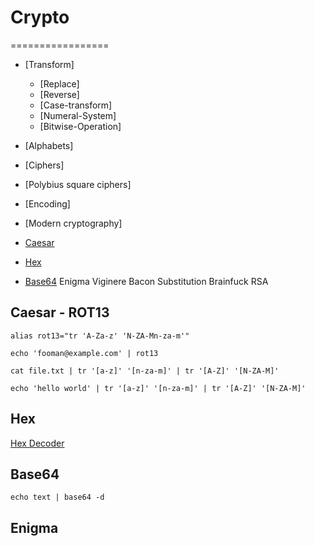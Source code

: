 # Crypto
=================

 * [Transform]
   * [Replace]
   * [Reverse]
   * [Case-transform]
   * [Numeral-System]
   * [Bitwise-Operation]

 * [Alphabets]


 * [Ciphers]


 * [Polybius square ciphers]

 * [Encoding]


 * [Modern cryptography]







 * [Caesar](#Caesar)
 * [Hex](#Hex)
 * [Base64](#Base64)
 Enigma
 Viginere
 Bacon
 Substitution
 Brainfuck
 RSA






## Caesar - ROT13

`alias rot13="tr 'A-Za-z' 'N-ZA-Mn-za-m'"`

`echo 'fooman@example.com' | rot13`


```
cat file.txt | tr '[a-z]' '[n-za-m]' | tr '[A-Z]' '[N-ZA-M]'
```

```
echo 'hello world' | tr '[a-z]' '[n-za-m]' | tr '[A-Z]' '[N-ZA-M]'
```

## Hex

[Hex Decoder](https://cryptii.com/pipes/hex-decoder)


## Base64

```
echo text | base64 -d
```

## Enigma

